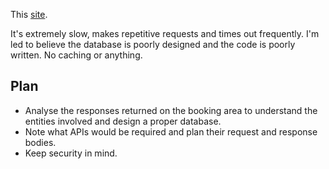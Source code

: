 This [site](https://nrc.gsds.ng/).

It's extremely slow, makes repetitive requests and times out frequently. I'm led to believe the database is poorly designed and the code is poorly written. No caching or anything.

## Plan
- Analyse the responses returned on the booking area to understand the entities involved and design a proper database.
- Note what APIs would be required and plan their request and response bodies.
- Keep security in mind.
